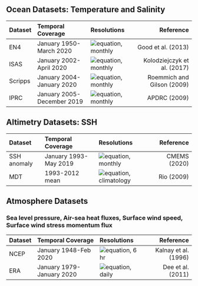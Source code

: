 
## Ocean Datasets: Temperature and Salinity 

|Dataset | Temporal Coverage | Resolutions | Reference |
|:---	 | :----   	     |:----	   |  	   ---:|
|  EN4   |January 1950-March 2020 | ![equation](https://render.githubusercontent.com/render/math?math=1.0^{\circ}), monthly | Good et al. (2013)|
| ISAS |  January 2002-April 2020 | ![equation](https://render.githubusercontent.com/render/math?math=0.5^{\circ}), monthly | Kolodziejczyk et al. (2017) |
|Scripps | January 2004-January 2020 | ![equation](https://render.githubusercontent.com/render/math?math=1^{\circ}), monthly | Roemmich and Gilson (2009) |
| IPRC | January 2005-December 2019 | ![equation](https://render.githubusercontent.com/render/math?math=1^{\circ}), monthly | APDRC (2009)|

## Altimetry Datasets: SSH

|Dataset | Temporal Coverage | Resolutions | Reference |
|:---	 | :----   	     |:----	   |  	   ---:|
|  SSH anomaly| January 1993-May 2019 | ![equation](https://render.githubusercontent.com/render/math?math=0.25^{\circ}), monthly | CMEMS (2020)|
|  MDT | 1993-2012 mean | ![equation](https://render.githubusercontent.com/render/math?math=0.25^{\circ}), climatology | Rio (2009)|

## Atmosphere Datasets
### Sea level pressure, Air-sea heat fluxes, Surface wind speed, Surface wind stress momentum flux

|Dataset | Temporal Coverage | Resolutions | Reference |
|:---	 | :----   	     |:----	   |  	   ---:|
|  NCEP| January 1948-Feb 2020 | ![equation](https://render.githubusercontent.com/render/math?math=0.25^{\circ}), 6 hr | Kalnay et al. (1996)|
| ERA  | January 1979-January 2020 | ![equation](https://render.githubusercontent.com/render/math?math=0.75^{\circ}), daily | Dee et al. (2011)|




